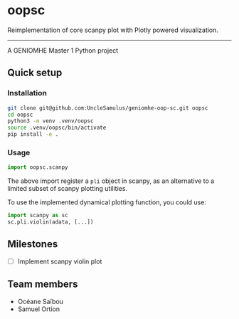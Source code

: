 # oopsc
Reimplementation of core scanpy plot with Plotly powered visualization.

---

A GENIOMHE Master 1 Python project

## Quick setup

### Installation

```bash
git clone git@github.com:UncleSamulus/geniomhe-oop-sc.git oopsc
cd oopsc
python3 -m venv .venv/oopsc
source .venv/oopsc/bin/activate
pip install -e .
```

### Usage

```python
import oopsc.scanpy
```

The above import register a `pli` object in scanpy, as an alternative to a limited subset of scanpy plotting utilities.


To use the implemented dynamical plotting function, you could use:
```python
import scanpy as sc
sc.pli.violin(adata, [...]) 
```

## Milestones

- [ ] Implement scanpy violin plot


## Team members

- Océane Saïbou
- Samuel Ortion 

